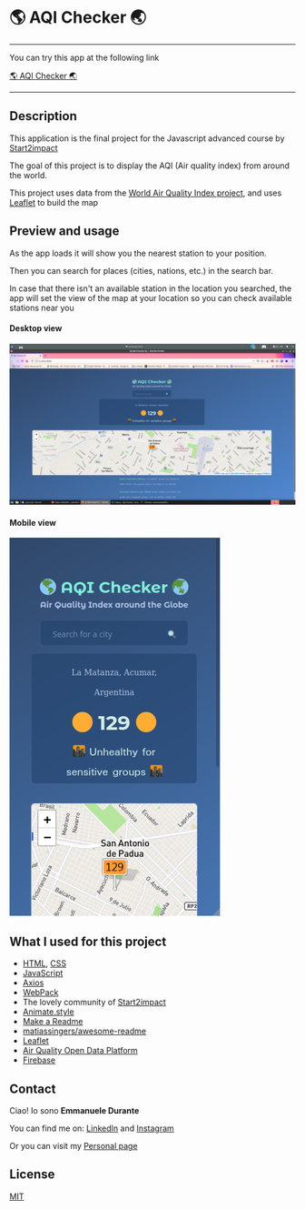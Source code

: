 # 🌎 AQI Checker 🌏

***
You can try this app at the following link

[🌎 AQI Checker 🌏](https://aqi-webapp.web.app/)
***

## Description


This application is the final project for the Javascript advanced course by [Start2impact](www.start2impact.it) 

The goal of this project is to display the AQI (Air quality index) from around the world.

This project uses data from the [World Air Quality Index project](https://aqicn.org/contact/#/w/es), and uses [Leaflet](https://leafletjs.com/) to build the map


## Preview and usage

As the app loads it will show you the nearest station to your position.

Then you can search for places (cities, nations, etc.) in the search bar.

In case that there isn't an available station in the location you searched, the app will set the view of the map at your location so you can check available stations near you

#### Desktop view

![Screenshot, desktop view](./src/IMG/preview.jpg)

#### Mobile view

![Screenshot, mobile view](./src/IMG/previewMobile.jpg)



## What I used for this project

- [HTML](https://developer.mozilla.org/es/docs/Web/HTML), [CSS](https://developer.mozilla.org/es/docs/Web/CSS)
- [JavaScript](https://developer.mozilla.org/es/docs/Web/JavaScript)
- [Axios](https://github.com/axios/axios)
- [WebPack](https://webpack.js.org/)
- The lovely community of [Start2impact](www.start2impact.it)
- [Animate.style](https://animate.style/)
- [Make a Readme](https://www.makeareadme.com/#)
- [matiassingers/awesome-readme](https://github.com/matiassingers/awesome-readme)
- [Leaflet](https://leafletjs.com/)
- [Air Quality Open Data Platform](https://aqicn.org/data-platform/token/#/)
- [Firebase](https://firebase.google.com/)

## Contact

Ciao! Io sono **Emmanuele Durante**

You can find me on:
[LinkedIn](https://www.linkedin.com/feed/) and 
[Instagram](https://www.instagram.com/emmanuele.online/)

Or you can visit my 
[Personal page](www.emmanuele.xyz)

## License
[MIT](https://choosealicense.com/licenses/mit/)

